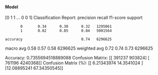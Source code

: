 #### Model
[0 1 1 ... 0 0 1]
Classification Report:
              precision    recall  f1-score   support

           0       0.34      0.30      0.32   1295061
           1       0.82      0.85      0.84   5001564

    accuracy                           0.74   6296625
   macro avg       0.58      0.57      0.58   6296625
weighted avg       0.72      0.74      0.73   6296625

Accuracy: 0.7355694518889088
Confusion Matrix:
[[ 391237  903824]
 [ 761196 4240368]]
Confusion Matrix (%):
[[ 6.21343974 14.3541024 ]
 [12.08895241 67.34350545]]
